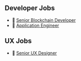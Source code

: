 ## Developer Jobs

- 🐬 [Senior Blockchain Developer](/sr-dev.md)
- 🐙 [Application Engineer](/ae.md)

## UX Jobs

- 🐠 [Senior UX Designer](/ux.md)
